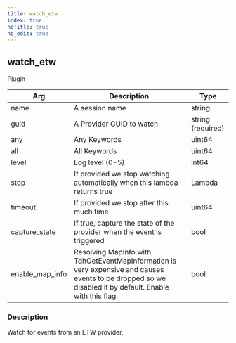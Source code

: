 ```yaml
---
title: watch_etw
index: true
noTitle: true
no_edit: true
---
```




<div class="vql_item"></div>


## watch_etw
<span class='vql_type pull-right page-header'>Plugin</span>



<div class="vqlargs"></div>

Arg | Description | Type
----|-------------|-----
name|A session name |string
guid|A Provider GUID to watch |string (required)
any|Any Keywords |uint64
all|All Keywords |uint64
level|Log level (0-5)|int64
stop|If provided we stop watching automatically when this lambda returns true|Lambda
timeout|If provided we stop after this much time|uint64
capture_state|If true, capture the state of the provider when the event is triggered|bool
enable_map_info|Resolving MapInfo with TdhGetEventMapInformation is very expensive and causes events to be dropped so we disabled it by default. Enable with this flag.|bool

### Description

Watch for events from an ETW provider.

